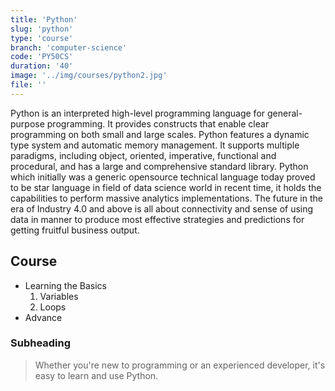 ```yaml
---
title: 'Python'
slug: 'python'
type: 'course'
branch: 'computer-science'
code: 'PY50CS'
duration: '40'
image: '../img/courses/python2.jpg'
file: ''
---
```


Python is an interpreted high-level programming
language for general-purpose programming. It
provides constructs that enable clear programming
on both small and large scales. Python features
a dynamic type system and automatic memory
management. It supports multiple paradigms,
including object, oriented, imperative, functional
and procedural, and has a large and comprehensive
standard library.
Python which initially was a generic opensource
technical language today proved to be star language
in field of data science world in recent time, it holds
the capabilities to perform massive analytics
implementations. The future in the era of Industry
4.0 and above is all about connectivity and sense of
using data in manner to produce most effective
strategies and predictions for getting fruitful
business output.

## Course

- Learning the Basics
  1. Variables
  2. Loops
- Advance

### Subheading

> Whether you're new to programming or an experienced developer, it's easy to learn and use Python.
